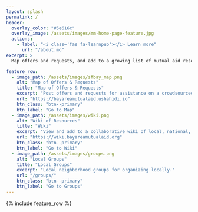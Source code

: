 ```yaml
---
layout: splash
permalink: /
header: 
  overlay_color: "#5e616c"
  overlay_image: /assets/images/mm-home-page-feature.jpg
  actions:
    - label: "<i class='fas fa-learnpub'></i> Learn more"
      url: "/about.md"
excerpt: >
  Map offers and requests, and add to a growing list of mutual aid resources for the SF Bay Area response to COVID-19<br />

feature_row:
  - image_path: /assets/images/sfbay_map.png
    alt: "Map of Offers & Requests"
    title: "Map of Offers & Requests"
    excerpt: "Post offers and requests for assistance on a crowdsourced map."
    url: "https://bayareamutualaid.ushahidi.io"
    btn_class: "btn--primary"
    btn_label: "Go to Map"
  - image_path: /assets/images/wiki.png
    alt: "Wiki of Resources"
    title: "Wiki"
    excerpt: "View and add to a collaborative wiki of local, national, and global resources and information."
    url: "https://wiki.bayareamutualaid.org"
    btn_class: "btn--primary"
    btn_label: "Go to Wiki"
  - image_path: /assets/images/groups.png
    alt: "Local Groups"
    title: "Local Groups"
    excerpt: "Local neighborhood groups for organizing locally."
    url: "/groups/"
    btn_class: "btn--primary"
    btn_label: "Go to Groups"      
---
```


{% include feature_row %}

